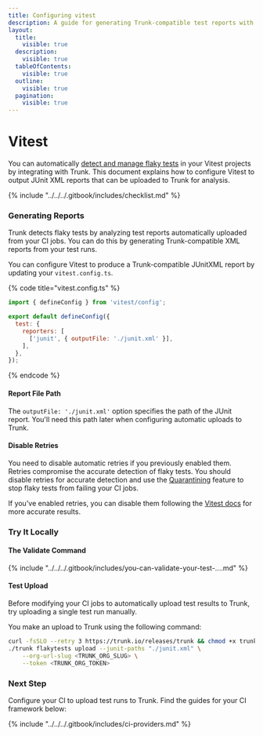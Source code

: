 ```yaml
---
title: Configuring vitest
description: A guide for generating Trunk-compatible test reports with Vitest
layout:
  title:
    visible: true
  description:
    visible: true
  tableOfContents:
    visible: true
  outline:
    visible: true
  pagination:
    visible: true
---
```


# Vitest

You can automatically [detect and manage flaky tests](../../detection.md) in your Vitest projects by integrating with Trunk. This document explains how to configure Vitest to output JUnit XML reports that can be uploaded to Trunk for analysis.

{% include "../../../.gitbook/includes/checklist.md" %}

### Generating Reports

Trunk detects flaky tests by analyzing test reports automatically uploaded from your CI jobs. You can do this by generating Trunk-compatible XML reports from your test runs.

You can configure Vitest to produce a Trunk-compatible JUnitXML report by updating your `vitest.config.ts`.

{% code title="vitest.config.ts" %}
```javascript
import { defineConfig } from 'vitest/config';

export default defineConfig({
  test: {
    reporters: [
      ['junit', { outputFile: './junit.xml' }],
    ],
  },
});
```
{% endcode %}

#### Report File Path

The `outputFile: './junit.xml'` option specifies the path of the JUnit report. You'll need this path later when configuring automatic uploads to Trunk.

#### Disable Retries

You need to disable automatic retries if you previously enabled them. Retries compromise the accurate detection of flaky tests. You should disable retries for accurate detection and use the [Quarantining](../../quarantining.md) feature to stop flaky tests from failing your CI jobs.

If you've enabled retries, you can disable them following the [Vitest docs](https://vitest.dev/api/) for more accurate results.

### Try It Locally

#### **The Validate Command**

{% include "../../../.gitbook/includes/you-can-validate-your-test-....md" %}

#### Test Upload

Before modifying your CI jobs to automatically upload test results to Trunk, try uploading a single test run manually.

You make an upload to Trunk using the following command:

```sh
curl -fsSLO --retry 3 https://trunk.io/releases/trunk && chmod +x trunk
./trunk flakytests upload --junit-paths "./junit.xml" \
    --org-url-slug <TRUNK_ORG_SLUG> \
    --token <TRUNK_ORG_TOKEN>
```

### Next Step

Configure your CI to upload test runs to Trunk. Find the guides for your CI framework below:

{% include "../../../.gitbook/includes/ci-providers.md" %}
